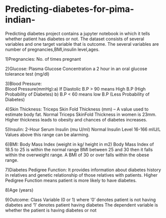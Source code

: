 # Predicting-diabetes-for-pima-indian-
 Predicting diabetes project contains a jupyter notebook in which it tells whether patient has diabetes or not.
The dataset consists of several variables and one target variable that is outcome. The several variables are number of pregnancies,BMI,insulin level,ages.


1)Pregnancies: No. of times pregnant

2)Glucose: Plasma Glucose Concentration a 2 hour in an oral glucose tolerance test (mg/dl) 

3)Blood Pressure:  
Blood Pressure(mmHg):a) If Diastolic B.P &gt; 90 means High B.P (High Probability of Diabetes)
b) B.P &lt; 60 means low B.P (Less Probability of Diabetes)

4)Skin Thickness: Triceps Skin Fold Thickness (mm) – A value used to estimate body fat. Normal Triceps SkinFold Thickness in women is 23mm. Higher thickness leads to obesity and chances of diabetes increases.

5)Insulin: 2-Hour Serum Insulin (mu U/ml) Normal Insulin Level 16-166 mIU/L Values above this range can be alarming.

6)BMI: Body Mass Index (weight in kg/ height in m2) Body Mass Index of 18.5 to 25 is within the normal range BMI between 25 and 30 then it falls within the overweight range. A BMI of 30 or over falls within the obese range.

7)Diabetes Pedigree Function: It provides information about diabetes history in relatives and genetic relationship of those relatives with patients. Higher Pedigree Function means patient is more likely to have diabetes.

8)Age (years)

9)Outcome: Class Variable (0 or 1) where ‘0’ denotes patient is not having diabetes and ‘1’ denotes patient having diabetes The dependent variable is whether the patient is having diabetes or not
